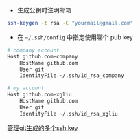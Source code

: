 - 生成公钥时注明邮箱

```bash
ssh-keygen -t rsa -C "yourmail@gmail.com" 
```

- 在 `~/.ssh/config` 中指定使用哪个 pub key

```bash
# company account
Host github.com-company
	HostName github.com
	User git
	IdentityFile ~/.ssh/id_rsa_company

# my account
Host github.com-xgliu
	HostName github.com
	User git
	IdentityFile ~/.ssh/id_rsa_xgliu
```

[管理git生成的多个ssh key](https://www.jianshu.com/p/f7f4142a1556)
